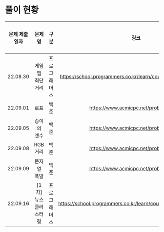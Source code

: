# 풀이 현황
| 문제 제출 일자 | 문제 명 | 구분 | 링크 | 풀이 여부| 푼 날짜 |
|:---:|:---:|:---:|:---:|:---:|:---:|
|22.08.30|게임 맵 최단거리|프로그래머스|https://school.programmers.co.kr/learn/courses/30/lessons/1844| ✅ |22.09.01|
|22.09.01|로프|백준|https://www.acmicpc.net/problem/2217| ✅ |22.09.05|
|22.09.05|종이의 갯수|백준|https://www.acmicpc.net/problem/1780| ✅ |22.09.08|
|22.09.08|RGB 거리|백준|https://www.acmicpc.net/problem/1149| ✅ |22.09.14|
|22.09.09|문자열 폭발|백준|https://www.acmicpc.net/problem/9935| ❌ ||
|22.09.16|[1차] 뉴스 클러스터링|프로그래머스|https://school.programmers.co.kr/learn/courses/30/lessons/17677| ✅ |22.09.19|
